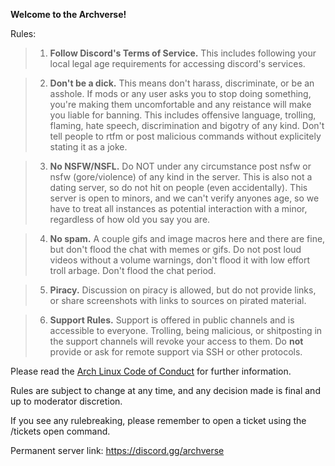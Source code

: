 **Welcome to the Archverse!**

Rules:

> 1) **Follow Discord's Terms of Service.** This includes following your local legal age requirements for accessing discord's services.

> 2) **Don't be a dick.** This means don't harass, discriminate, or be an asshole. If mods or any user asks you to stop doing something, you're making them uncomfortable and any reistance will make you liable for banning. This includes offensive language, trolling, flaming, hate speech, discrimination and bigotry of any kind. Don't tell people to rtfm or post malicious commands without explicitely stating it as a joke.

> 3) **No NSFW/NSFL.** Do NOT under any circumstance post nsfw or nsfw (gore/violence) of any kind in the server. This is also not a dating server, so do not hit on people (even accidentally). This server is open to minors, and we can't verify anyones age, so we have to treat all instances as potential interaction with a minor, regardless of how old you say you are.

> 4) **No spam.** A couple gifs and image macros here and there are fine, but don't flood the chat with memes or gifs. Do not post loud videos without a volume warnings, don't flood it with low effort troll arbage. Don't flood the chat period.

> 5) **Piracy.** Discussion on piracy is allowed, but do not provide links, or share screenshots with links to sources on pirated material.

> 6)  **Support Rules.** Support is offered in public channels and is accessible to everyone. Trolling, being malicious, or shitposting in the support channels will revoke your access to them. Do **not** provide or ask for remote support via SSH or other protocols.

Please read the [Arch Linux Code of Conduct](<https://terms.archlinux.org/docs/code-of-conduct/>) for further information.

Rules are subject to change at any time, and any decision made is final and up to moderator discretion.

If you see any rulebreaking, please remember to open a ticket using the /tickets open command.

Permanent server link: https://discord.gg/archverse
